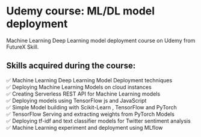 # Udemy course: ML/DL model deployment

Machine Learning Deep Learning model deployment course on Udemy from FutureX Skill.

## Skills acquired during the course: 
:white_check_mark: Machine Learning Deep Learning Model Deployment techniques \
:white_check_mark: Deploying Machine Learning Models on cloud instances \
:white_check_mark: Creating Serverless REST API for Machine Learning models \
:white_check_mark: Deploying models using TensorFlow js and JavaScript \
:white_check_mark: Simple Model building with Scikit-Learn , TensorFlow and PyTorch \
:white_check_mark: TensorFlow Serving and extracting weights from PyTorch Models \
:white_check_mark: Deploying tf-idf and text classifier models for Twitter sentiment analysis \
:white_check_mark: Machine Learning experiment and deployment using MLflow 

